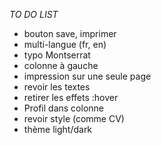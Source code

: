 *TO DO LIST*

- bouton save, imprimer
- multi-langue (fr, en)
- typo Montserrat
- colonne à gauche
- impression sur une seule page
- revoir les textes
- retirer les effets :hover
- Profil dans colonne
- revoir style (comme CV)
- thème light/dark